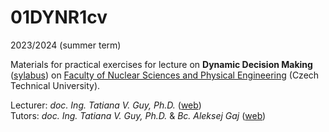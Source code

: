 # 01DYNR1cv
2023/2024 (summer term)

Materials for practical exercises for lecture on **Dynamic Decision Making** ([sylabus](https://bilakniha.cvut.cz/en/predmet7300706.html#gsc.tab=0)) on [Faculty of Nuclear Sciences and Physical Engineering](https://www.fjfi.cvut.cz/en/) (Czech Technical University).

Lecturer: *doc. Ing. Tatiana V. Guy, Ph.D.* ([web](https://www.utia.cas.cz/people/guy)) \
Tutors: *doc. Ing. Tatiana V. Guy, Ph.D.* & *Bc. Aleksej Gaj* ([web](https://aleksejalex.4fan.cz/))





